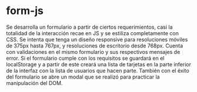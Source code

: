 # form-js
Se desarrolla un formulario a partir de ciertos requerimientos, casi la totalidad de la interacción recae en JS y se estiliza completamente con CSS.
Se intenta que tenga un diseño responsive para resoluciones móviles de 375px hasta 767px, y resoluciones de escritorio desde 768px.
Cuenta con validaciones en el mismo formulario y sus respectivos mensajes de error. Si el formulario cumple con los requisitos se guardará en el 
localStorage y a partir de este creará una lista de tarjetas en la parte inferior de la interfaz con la lista de usuarios que hacen parte.
También con el éxito del formulario se abre un modal que se realizó para practicar la manipulación del DOM.
